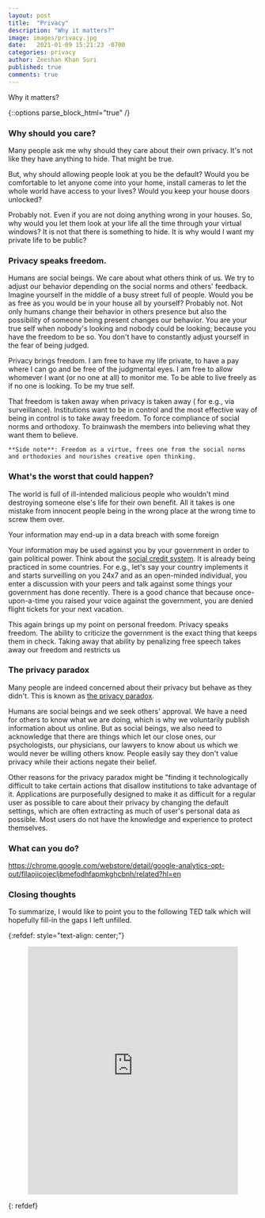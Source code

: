 ```yaml
---
layout: post
title:  "Privacy"
description: "Why it matters?"
image: images/privacy.jpg
date:   2021-01-09 15:21:23 -0700
categories: privacy 
author: Zeeshan Khan Suri
published: true
comments: true
---
```


Why it matters?

{::options parse_block_html="true" /}

### Why should you care?

Many people ask me why should they care about their own privacy. It's not like they have anything to hide. That might be true. 

But, why should allowing people look at you be the default? Would you be comfortable to let anyone come into your home, install cameras to let the whole world have access to your lives? Would you keep your house doors unlocked?

Probably not. Even if you are not doing anything wrong in your houses. So, why would you let them look at your life all the time through your virtual windows? It is not that there is something to hide. It is why would I want my private life to be public? 

### Privacy speaks freedom. 

Humans are social beings. We care about what others think of us. We try to adjust our behavior depending on the social norms and others' feedback. Imagine yourself in the middle of a busy street full of people. Would you be as free as you would be in your house all by yourself? Probably not. Not only humans change their behavior in others presence but also the possibility of someone being present changes our behavior. You are your true self when nobody's looking and nobody could be looking; because you have the freedom to be so. You don't have to constantly adjust yourself in the fear of being judged.

Privacy brings freedom. I am free to have my life private, to have a pay where I can go and be free of the judgmental eyes. I am free to allow whomever I want (or no one at all) to monitor me. To be able to live freely as if no one is looking. To be my true self.

That freedom is taken away when privacy is taken away ( for e.g., via surveillance). Institutions want to be in control and the most effective way of being in control is to take away freedom. To force compliance of social norms and orthodoxy. To brainwash the members into believing what they want them to believe.

```**Side note**: Freedom as a virtue, frees one from the social norms and orthodoxies and nourishes creative open thinking.```

### What's the worst that could happen?

The world is full of ill-intended malicious people who wouldn't mind destroying someone else's life for their own benefit. All it takes is one mistake from innocent people being in the wrong place at the wrong time to screw them over.

Your information may end-up in a data breach with some foreign

Your information may be used against you by your government in order to gain political power. Think about the [social credit system](https://en.wikipedia.org/wiki/Social_Credit_System). It is already being practiced in some countries. For e.g., let's say your country implements it and starts surveilling on you 24x7 and as an open-minded individual, you enter a discussion with your peers and talk against some things your government has done recently. There is a good chance that because once-upon-a-time you raised your voice against the government, you are denied flight tickets for your next vacation.

This again brings up my point on personal freedom. Privacy speaks freedom. The ability to criticize the government is the exact thing that keeps them in check. Taking away that ability by penalizing free speech takes away our freedom and restricts us

### The privacy paradox

Many people are indeed concerned about their privacy but behave as they didn't. This is known as [the privacy paradox](https://en.wikipedia.org/wiki/Privacy#The_privacy_paradox). 

Humans are social beings and we seek others' approval. We have a need for others to know what we are doing, which is why we voluntarily publish information about us online. But as social beings, we also need to acknowledge that there are things which let our close ones, our psychologists, our physicians, our lawyers to know about us which we would never be willing others know. People easily say they don't value privacy while their actions negate their belief. 

Other reasons for the privacy paradox might be "finding it technologically difficult to take certain actions that disallow institutions to take advantage of it. Applications are purposefully designed to make it as difficult for a regular user as possible to care about their privacy by changing the default settings, which are often extracting as much of user's personal data as possible. Most users do not have the knowledge and experience to protect themselves.

### What can you do?

https://chrome.google.com/webstore/detail/google-analytics-opt-out/fllaojicojecljbmefodhfapmkghcbnh/related?hl=en

### Closing thoughts

To summarize, I would like to point you to the following TED talk which will hopefully fill-in the gaps I left unfilled. 


{:refdef: style="text-align: center;"}
<figure class="video_container"> 
 <iframe width="100%%" height="500" src="https://www.youtube.com/embed/pcSlowAhvUk" frameborder="0" allow="accelerometer; autoplay; clipboard-write; encrypted-media; gyroscope; picture-in-picture" allowfullscreen></iframe>
</figure>
{: refdef}